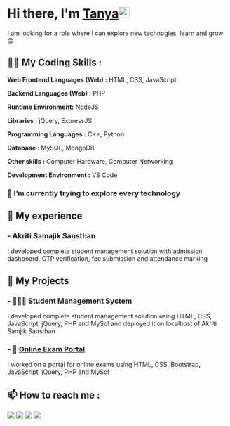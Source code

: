 # Hi there, I'm <a href="https://pydevtanya.github.io/Tanya-Kumari/">Tanya</a><img src="https://media.giphy.com/media/hvRJCLFzcasrR4ia7z/giphy.gif" width="25px">
I am looking for a role where I can explore new technogies, learn and grow 😊


## 👩‍💻 My Coding Skills :
**Web Frontend Languages (Web) :** HTML, CSS, JavaScript

**Backend Languages (Web) :** PHP

**Runtime Environment:** NodeJS

**Libraries :** jQuery, ExpressJS

**Programming Languages :** C++, Python

**Database :** MySQL, MongoDB

**Other skills :** Computer Hardware, Computer Networking 

**Development Environment :** VS Code 

### 🌱 I’m currently trying to explore every technology

## 💼 My experience

### - Akriti Samajik Sansthan

I developed complete student management solution with admission dashboard, OTP verification, fee submission and attendance marking

## 🎢 My Projects

### - 👨🏼‍🎓 Student Management System
I developed complete student management solution using HTML, CSS, JavaScript, jQuery, PHP and MySql and deployed it on localhost of Akriti Samjik Sansthan

### - 🧾 <a href="https://github.com/pydevtanya/Online-Exam-Portal">Online Exam Portal</a>
I worked on a portal for online exams using HTML, CSS, Bootstrap, JavaScript, jQuery, PHP and MySql

 
## 📫 How to reach me : 

[<img src="https://img.icons8.com/bubbles/50/000000/gmail.png"/>](mailto:tanyakumari332@gmail.com)
[<img target="_blank" src="https://img.icons8.com/bubbles/50/000000/linkedin.png"/>](https://www.linkedin.com/in/tanya-kumari-b60033223/) 
[<img target="_blank" src="https://img.icons8.com/bubbles/50/000000/github.png">](https://www.github.com/pydevtanya/) 
[<img target="_blank" src="https://img.icons8.com/bubbles/50/000000/instagram-new.png"/>](https://www.instagram.com/tanya1725002/)
